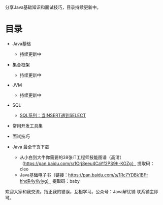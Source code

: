 
分享Java基础知识和面试技巧，目录持续更新中。


# 目录

- Java基础

  - 持续更新中

- 集合框架

  - 持续更新中
  
- JVM

  - 持续更新中
- SQL

  - [SQL系列：当INSERT遇到SELECT](https://mp.weixin.qq.com/s/aXUqdFCOl4usD3SIaKIbqQ)
  
- 常用开发工具集

- 面试技巧
  
- Java 最全干货下载
  - 从小白到大牛你需要的38张IT工程师技能图谱（高清）（https://pan.baidu.com/s/1Orj8eeu4CaYf2PS9h-KOZg） 提取码：cleo
  - Java基础电子书（链接：https://pan.baidu.com/s/1Rc7YDBk1BF-hhdR4yKvIyg） 提取码：baby 


欢迎大家和我交流，指正我的错误，互相学习。公众号：Java解忧铺  联系铺主即可。




